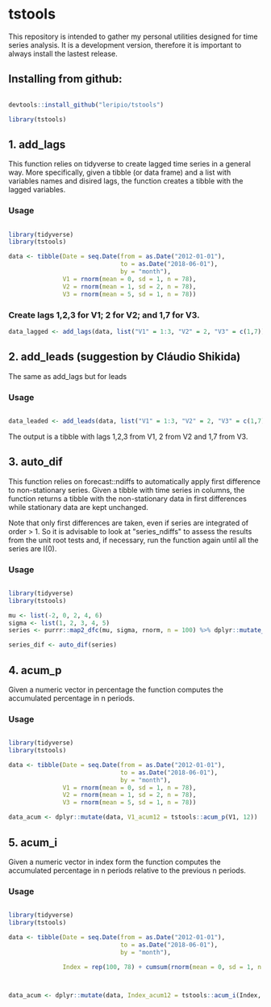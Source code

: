 # tstools
This repository is intended to gather my personal utilities designed for time series analysis. 
It is a development version, therefore it is important to always install the lastest release.

## Installing from github:

```r

devtools::install_github("leripio/tstools")

library(tstools)

```

## 1. add_lags 

This function relies on tidyverse to create lagged time series in a general way. More specifically, given a tibble (or data frame) and a list with variables names and disired lags, the function creates a tibble with the lagged variables.

### Usage

```r

library(tidyverse)
library(tstools)

data <- tibble(Date = seq.Date(from = as.Date("2012-01-01"),
                               to = as.Date("2018-06-01"), 
                               by = "month"),
               V1 = rnorm(mean = 0, sd = 1, n = 78),
               V2 = rnorm(mean = 1, sd = 2, n = 78),
               V3 = rnorm(mean = 5, sd = 1, n = 78))

```

### Create lags 1,2,3 for V1; 2 for V2; and 1,7 for V3.

```r
data_lagged <- add_lags(data, list("V1" = 1:3, "V2" = 2, "V3" = c(1,7)), suffix = "_l")
```

## 2. add_leads (suggestion by Cláudio Shikida)

The same as add_lags but for leads

### Usage

```r

data_leaded <- add_leads(data, list("V1" = 1:3, "V2" = 2, "V3" = c(1,7)), suffix = "_l")

```

The output is a tibble with lags 1,2,3 from V1, 2 from V2 and 1,7 from V3. 

## 3. auto_dif

This function relies on forecast::ndiffs to automatically apply first difference to non-stationary series. Given a tibble with time series in columns, the function returns a tibble with the non-stationary data in first differences while stationary data are kept unchanged.

Note that only first differences are taken, even if series are integrated of order > 1. So it is advisable to look at "series_ndiffs" to assess the results from the unit root tests and, if necessary, run the function again until all the series are I(0).

### Usage

```r

library(tidyverse)
library(tstools)

mu <- list(-2, 0, 2, 4, 6)
sigma <- list(1, 2, 3, 4, 5)
series <- purrr::map2_dfc(mu, sigma, rnorm, n = 100) %>% dplyr::mutate_at(vars(V1,V3), funs(cumsum))

series_dif <- auto_dif(series)

```
## 4. acum_p

Given a numeric vector in percentage the function computes the accumulated percentage in n periods.

### Usage

```r

library(tidyverse)
library(tstools)

data <- tibble(Date = seq.Date(from = as.Date("2012-01-01"),
                               to = as.Date("2018-06-01"),
                               by = "month"),
               V1 = rnorm(mean = 0, sd = 1, n = 78),
               V2 = rnorm(mean = 1, sd = 2, n = 78),
               V3 = rnorm(mean = 5, sd = 1, n = 78))

data_acum <- dplyr::mutate(data, V1_acum12 = tstools::acum_p(V1, 12))

```

## 5. acum_i

Given a numeric vector in index form the function computes the accumulated percentage in n periods relative to the previous n periods.

### Usage

```r

library(tidyverse)
library(tstools)

data <- tibble(Date = seq.Date(from = as.Date("2012-01-01"),
                               to = as.Date("2018-06-01"),
                               by = "month"),

               Index = rep(100, 78) + cumsum(rnorm(mean = 0, sd = 1, n = 78)))



data_acum <- dplyr::mutate(data, Index_acum12 = tstools::acum_i(Index, 12))

```
